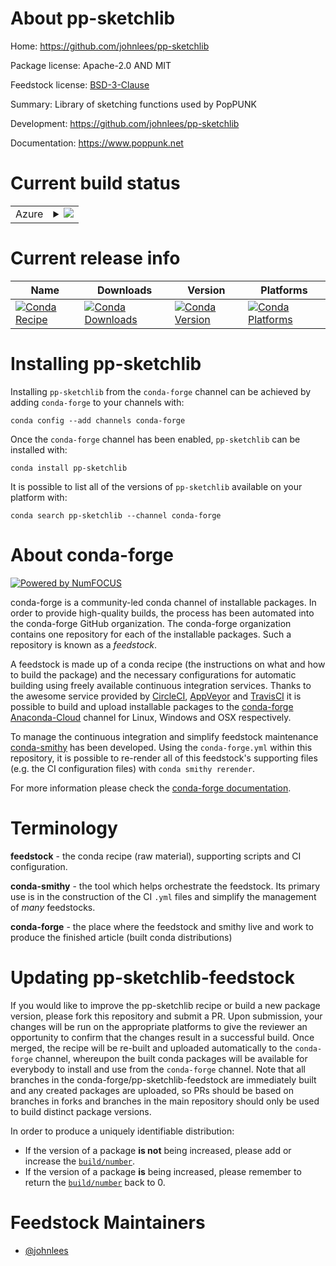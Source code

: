 About pp-sketchlib
==================

Home: https://github.com/johnlees/pp-sketchlib

Package license: Apache-2.0 AND MIT

Feedstock license: [BSD-3-Clause](https://github.com/conda-forge/pp-sketchlib-feedstock/blob/master/LICENSE.txt)

Summary: Library of sketching functions used by PopPUNK

Development: https://github.com/johnlees/pp-sketchlib

Documentation: https://www.poppunk.net

Current build status
====================


<table>
    
  <tr>
    <td>Azure</td>
    <td>
      <details>
        <summary>
          <a href="https://dev.azure.com/conda-forge/feedstock-builds/_build/latest?definitionId=9513&branchName=master">
            <img src="https://dev.azure.com/conda-forge/feedstock-builds/_apis/build/status/pp-sketchlib-feedstock?branchName=master">
          </a>
        </summary>
        <table>
          <thead><tr><th>Variant</th><th>Status</th></tr></thead>
          <tbody><tr>
              <td>linux_64_cuda_compiler_version11.0python3.6.____cpython</td>
              <td>
                <a href="https://dev.azure.com/conda-forge/feedstock-builds/_build/latest?definitionId=9513&branchName=master">
                  <img src="https://dev.azure.com/conda-forge/feedstock-builds/_apis/build/status/pp-sketchlib-feedstock?branchName=master&jobName=linux&configuration=linux_64_cuda_compiler_version11.0python3.6.____cpython" alt="variant">
                </a>
              </td>
            </tr><tr>
              <td>linux_64_cuda_compiler_version11.0python3.7.____cpython</td>
              <td>
                <a href="https://dev.azure.com/conda-forge/feedstock-builds/_build/latest?definitionId=9513&branchName=master">
                  <img src="https://dev.azure.com/conda-forge/feedstock-builds/_apis/build/status/pp-sketchlib-feedstock?branchName=master&jobName=linux&configuration=linux_64_cuda_compiler_version11.0python3.7.____cpython" alt="variant">
                </a>
              </td>
            </tr><tr>
              <td>linux_64_cuda_compiler_version11.0python3.8.____cpython</td>
              <td>
                <a href="https://dev.azure.com/conda-forge/feedstock-builds/_build/latest?definitionId=9513&branchName=master">
                  <img src="https://dev.azure.com/conda-forge/feedstock-builds/_apis/build/status/pp-sketchlib-feedstock?branchName=master&jobName=linux&configuration=linux_64_cuda_compiler_version11.0python3.8.____cpython" alt="variant">
                </a>
              </td>
            </tr><tr>
              <td>linux_64_cuda_compiler_version11.0python3.9.____cpython</td>
              <td>
                <a href="https://dev.azure.com/conda-forge/feedstock-builds/_build/latest?definitionId=9513&branchName=master">
                  <img src="https://dev.azure.com/conda-forge/feedstock-builds/_apis/build/status/pp-sketchlib-feedstock?branchName=master&jobName=linux&configuration=linux_64_cuda_compiler_version11.0python3.9.____cpython" alt="variant">
                </a>
              </td>
            </tr><tr>
              <td>linux_64_cuda_compiler_versionNonepython3.6.____cpython</td>
              <td>
                <a href="https://dev.azure.com/conda-forge/feedstock-builds/_build/latest?definitionId=9513&branchName=master">
                  <img src="https://dev.azure.com/conda-forge/feedstock-builds/_apis/build/status/pp-sketchlib-feedstock?branchName=master&jobName=linux&configuration=linux_64_cuda_compiler_versionNonepython3.6.____cpython" alt="variant">
                </a>
              </td>
            </tr><tr>
              <td>linux_64_cuda_compiler_versionNonepython3.7.____cpython</td>
              <td>
                <a href="https://dev.azure.com/conda-forge/feedstock-builds/_build/latest?definitionId=9513&branchName=master">
                  <img src="https://dev.azure.com/conda-forge/feedstock-builds/_apis/build/status/pp-sketchlib-feedstock?branchName=master&jobName=linux&configuration=linux_64_cuda_compiler_versionNonepython3.7.____cpython" alt="variant">
                </a>
              </td>
            </tr><tr>
              <td>linux_64_cuda_compiler_versionNonepython3.8.____cpython</td>
              <td>
                <a href="https://dev.azure.com/conda-forge/feedstock-builds/_build/latest?definitionId=9513&branchName=master">
                  <img src="https://dev.azure.com/conda-forge/feedstock-builds/_apis/build/status/pp-sketchlib-feedstock?branchName=master&jobName=linux&configuration=linux_64_cuda_compiler_versionNonepython3.8.____cpython" alt="variant">
                </a>
              </td>
            </tr><tr>
              <td>linux_64_cuda_compiler_versionNonepython3.9.____cpython</td>
              <td>
                <a href="https://dev.azure.com/conda-forge/feedstock-builds/_build/latest?definitionId=9513&branchName=master">
                  <img src="https://dev.azure.com/conda-forge/feedstock-builds/_apis/build/status/pp-sketchlib-feedstock?branchName=master&jobName=linux&configuration=linux_64_cuda_compiler_versionNonepython3.9.____cpython" alt="variant">
                </a>
              </td>
            </tr><tr>
              <td>osx_64_python3.6.____cpython</td>
              <td>
                <a href="https://dev.azure.com/conda-forge/feedstock-builds/_build/latest?definitionId=9513&branchName=master">
                  <img src="https://dev.azure.com/conda-forge/feedstock-builds/_apis/build/status/pp-sketchlib-feedstock?branchName=master&jobName=osx&configuration=osx_64_python3.6.____cpython" alt="variant">
                </a>
              </td>
            </tr><tr>
              <td>osx_64_python3.7.____cpython</td>
              <td>
                <a href="https://dev.azure.com/conda-forge/feedstock-builds/_build/latest?definitionId=9513&branchName=master">
                  <img src="https://dev.azure.com/conda-forge/feedstock-builds/_apis/build/status/pp-sketchlib-feedstock?branchName=master&jobName=osx&configuration=osx_64_python3.7.____cpython" alt="variant">
                </a>
              </td>
            </tr><tr>
              <td>osx_64_python3.8.____cpython</td>
              <td>
                <a href="https://dev.azure.com/conda-forge/feedstock-builds/_build/latest?definitionId=9513&branchName=master">
                  <img src="https://dev.azure.com/conda-forge/feedstock-builds/_apis/build/status/pp-sketchlib-feedstock?branchName=master&jobName=osx&configuration=osx_64_python3.8.____cpython" alt="variant">
                </a>
              </td>
            </tr><tr>
              <td>osx_64_python3.9.____cpython</td>
              <td>
                <a href="https://dev.azure.com/conda-forge/feedstock-builds/_build/latest?definitionId=9513&branchName=master">
                  <img src="https://dev.azure.com/conda-forge/feedstock-builds/_apis/build/status/pp-sketchlib-feedstock?branchName=master&jobName=osx&configuration=osx_64_python3.9.____cpython" alt="variant">
                </a>
              </td>
            </tr>
          </tbody>
        </table>
      </details>
    </td>
  </tr>
</table>

Current release info
====================

| Name | Downloads | Version | Platforms |
| --- | --- | --- | --- |
| [![Conda Recipe](https://img.shields.io/badge/recipe-pp--sketchlib-green.svg)](https://anaconda.org/conda-forge/pp-sketchlib) | [![Conda Downloads](https://img.shields.io/conda/dn/conda-forge/pp-sketchlib.svg)](https://anaconda.org/conda-forge/pp-sketchlib) | [![Conda Version](https://img.shields.io/conda/vn/conda-forge/pp-sketchlib.svg)](https://anaconda.org/conda-forge/pp-sketchlib) | [![Conda Platforms](https://img.shields.io/conda/pn/conda-forge/pp-sketchlib.svg)](https://anaconda.org/conda-forge/pp-sketchlib) |

Installing pp-sketchlib
=======================

Installing `pp-sketchlib` from the `conda-forge` channel can be achieved by adding `conda-forge` to your channels with:

```
conda config --add channels conda-forge
```

Once the `conda-forge` channel has been enabled, `pp-sketchlib` can be installed with:

```
conda install pp-sketchlib
```

It is possible to list all of the versions of `pp-sketchlib` available on your platform with:

```
conda search pp-sketchlib --channel conda-forge
```


About conda-forge
=================

[![Powered by NumFOCUS](https://img.shields.io/badge/powered%20by-NumFOCUS-orange.svg?style=flat&colorA=E1523D&colorB=007D8A)](http://numfocus.org)

conda-forge is a community-led conda channel of installable packages.
In order to provide high-quality builds, the process has been automated into the
conda-forge GitHub organization. The conda-forge organization contains one repository
for each of the installable packages. Such a repository is known as a *feedstock*.

A feedstock is made up of a conda recipe (the instructions on what and how to build
the package) and the necessary configurations for automatic building using freely
available continuous integration services. Thanks to the awesome service provided by
[CircleCI](https://circleci.com/), [AppVeyor](https://www.appveyor.com/)
and [TravisCI](https://travis-ci.com/) it is possible to build and upload installable
packages to the [conda-forge](https://anaconda.org/conda-forge)
[Anaconda-Cloud](https://anaconda.org/) channel for Linux, Windows and OSX respectively.

To manage the continuous integration and simplify feedstock maintenance
[conda-smithy](https://github.com/conda-forge/conda-smithy) has been developed.
Using the ``conda-forge.yml`` within this repository, it is possible to re-render all of
this feedstock's supporting files (e.g. the CI configuration files) with ``conda smithy rerender``.

For more information please check the [conda-forge documentation](https://conda-forge.org/docs/).

Terminology
===========

**feedstock** - the conda recipe (raw material), supporting scripts and CI configuration.

**conda-smithy** - the tool which helps orchestrate the feedstock.
                   Its primary use is in the construction of the CI ``.yml`` files
                   and simplify the management of *many* feedstocks.

**conda-forge** - the place where the feedstock and smithy live and work to
                  produce the finished article (built conda distributions)


Updating pp-sketchlib-feedstock
===============================

If you would like to improve the pp-sketchlib recipe or build a new
package version, please fork this repository and submit a PR. Upon submission,
your changes will be run on the appropriate platforms to give the reviewer an
opportunity to confirm that the changes result in a successful build. Once
merged, the recipe will be re-built and uploaded automatically to the
`conda-forge` channel, whereupon the built conda packages will be available for
everybody to install and use from the `conda-forge` channel.
Note that all branches in the conda-forge/pp-sketchlib-feedstock are
immediately built and any created packages are uploaded, so PRs should be based
on branches in forks and branches in the main repository should only be used to
build distinct package versions.

In order to produce a uniquely identifiable distribution:
 * If the version of a package **is not** being increased, please add or increase
   the [``build/number``](https://conda.io/docs/user-guide/tasks/build-packages/define-metadata.html#build-number-and-string).
 * If the version of a package **is** being increased, please remember to return
   the [``build/number``](https://conda.io/docs/user-guide/tasks/build-packages/define-metadata.html#build-number-and-string)
   back to 0.

Feedstock Maintainers
=====================

* [@johnlees](https://github.com/johnlees/)

